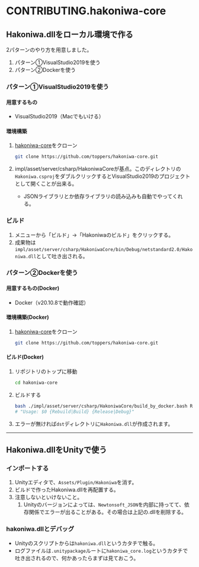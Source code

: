 # CONTRIBUTING.hakoniwa-core

## Hakoniwa.dllをローカル環境で作る

2パターンのやり方を用意しました。

1. パターン①VisualStudio2019を使う
2. パターン②Dockerを使う

### パターン①VisualStudio2019を使う

#### 用意するもの

- VisualStudio2019（Macでもいける）

#### 環境構築

1. [hakoniwa-core](https://github.com/toppers/hakoniwa-core)をクローン

   ```bash
   git clone https://github.com/toppers/hakoniwa-core.git
   ```

2. impl/asset/server/csharp/HakoniwaCoreが基点。このディレクトリの`Hakoniwa.csproj`をダブルクリックするとVisualStudio2019のプロジェクトとして開くことが出来る。
   - JSONライブラリとか依存ライブラリの読み込みも自動でやってくれる。

### ビルド

1. メニューから「ビルド」→「Hakoniwaのビルド」をクリックする。
2. 成果物は`impl/asset/server/csharp/HakoniwaCore/bin/Debug/netstandard2.0/Hakoniwa.dll`として吐き出される。

### パターン②Dockerを使う

#### 用意するもの(Docker)

- Docker（v20.10.8で動作確認）

#### 環境構築(Docker)

1. [hakoniwa-core](https://github.com/toppers/hakoniwa-core)をクローン

   ```bash
   git clone https://github.com/toppers/hakoniwa-core.git
   ```

#### ビルド(Docker)

1. リポジトリのトップに移動

   ```bash
   cd hakoniwa-core
   ```

2. ビルドする

   ```bash
   bash ./impl/asset/server/csharp/HakoniwaCore/build_by_docker.bash Rebuild Debug
   # "Usage: $0 {Rebuild|Build} {Release|Debug}"
   ```

3. エラーが無ければ`dst`ディレクトリに`Hakoniwa.dll`が作成されます。

---

## Hakoniwa.dllをUnityで使う

### インポートする

1. Unityエディタで、`Assets/Plugin/Hakoniwa`を消す。
2. ビルドで作ったHakoniwa.dllを再配置する。
3. 注意しないといけないこと。
   1. Unityのバージョンによっては、`Newtonsoft_JSON`を内部に持ってて、依存関係でエラーが出ることがある。その場合は上記の.dllを削除する。

### hakoniwa.dllとデバッグ

- Unityのスクリプトからは`hakoniwa.dll`というカタチで触る。
- ログファイルは`.unitypackage`ルートに`hakoniwa_core.log`というカタチで吐き出されるので、何かあったらまずは見ておこう。
